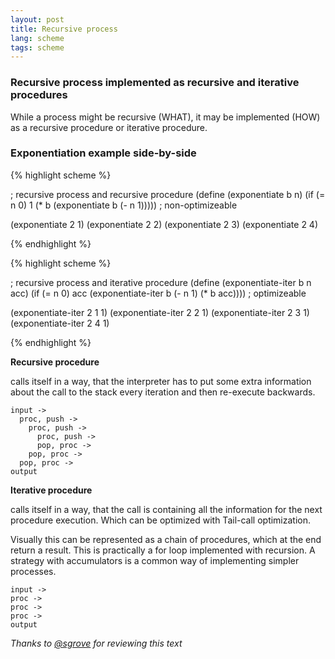 ```yaml
---
layout: post
title: Recursive process
lang: scheme
tags: scheme
---
```


### Recursive process implemented as recursive and iterative procedures

While a process might be recursive (WHAT), it may be implemented (HOW) as a recursive procedure or iterative procedure.

### Exponentiation example side-by-side

<div class="compare">
{% highlight scheme %}

; recursive process and recursive procedure
(define (exponentiate b n)
  (if (= n 0)
  1
  (* b (exponentiate b (- n 1))))) ; non-optimizeable

(exponentiate 2 1)
(exponentiate 2 2)
(exponentiate 2 3)
(exponentiate 2 4)

{% endhighlight %}
</div>

<div class="compare">
{% highlight scheme %}

; recursive process and iterative procedure
(define (exponentiate-iter b n acc)
  (if (= n 0)
  acc
  (exponentiate-iter b (- n 1) (* b acc)))) ; optimizeable

(exponentiate-iter 2 1 1)
(exponentiate-iter 2 2 1)
(exponentiate-iter 2 3 1)
(exponentiate-iter 2 4 1)

{% endhighlight %}
</div>

**Recursive procedure**

calls itself in a way, that the interpreter has to put some extra information about the call to the stack every iteration and then re-execute backwards.

    input ->
      proc, push ->
        proc, push ->
          proc, push ->
          pop, proc ->
        pop, proc ->
      pop, proc ->
    output

**Iterative procedure**

calls itself in a way, that the call is containing all the information for the next procedure execution. Which can be optimized with Tail-call optimization.

Visually this can be represented as a chain of procedures, which at the end return a result. This is practically a for loop implemented with recursion. A strategy with accumulators is a common way of implementing simpler processes.

    input -> 
    proc -> 
    proc -> 
    proc -> 
    output

_Thanks to [@sgrove](https://twitter.com/sgrove) for reviewing this text_